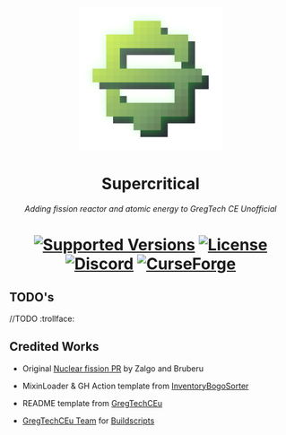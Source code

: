 <p align="center"><img src="./src/main/resources/assets/supercritical/textures/supercritical_logo.png" alt="Logo" style="width: 256px; height: auto;"></p>
<h1 align="center">Supercritical</h1>
<p align="center"><i>Adding fission reactor and atomic energy to GregTech CE Unofficial</i></p>
<h1 align="center">
    <a href="https://www.curseforge.com/minecraft/mc-mods/supercritical"><img src="https://img.shields.io/badge/Available%20for-MC%201.12.2%20-informational?style=for-the-badge" alt="Supported Versions"></a>
    <a href="https://github.com/SymmetricDevs/Supercritical/blob/master/LICENSE"><img src="https://img.shields.io/github/license/SymmetricDevs/Supercritical?style=for-the-badge" alt="License"></a>
    <a href="https://discord.gg/supersymmetry-881234100504109166"><img src="https://img.shields.io/discord/881234100504109166?color=5464ec&label=Discord&style=for-the-badge" alt="Discord"></a>
    <a href="https://www.curseforge.com/minecraft/mc-mods/supercritical"><img src="https://cf.way2muchnoise.eu/supercritical.svg?badge_style=for_the_badge" alt="CurseForge"></a>
</h1>

## TODO's
 //TODO :trollface:

## Credited Works

- Original [Nuclear fission PR](https://github.com/GregTechCEu/GregTech/pull/2093) by Zalgo and Bruberu

- MixinLoader & GH Action template from [InventoryBogoSorter](https://github.com/CleanroomMC/InventoryBogoSorter)

- README template from [GregTechCEu](https://github.com/GregTechCEu/GregTech)

- [GregTechCEu Team](https://github.com/GregTechCEu) for [Buildscripts](https://github.com/GregTechCEu/Buildscripts)